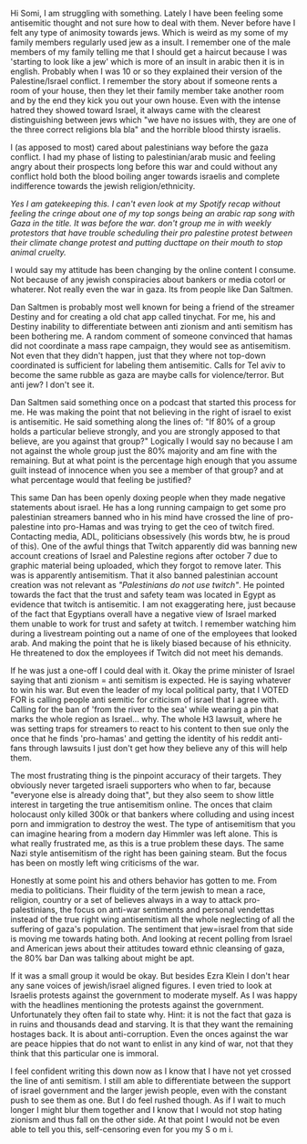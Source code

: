  Hi Somi, I am struggling with something. Lately I have been feeling some antisemitic thought and not sure how to deal with them. Never before have I felt any type of animosity towards jews. Which is weird as my some of my family members regularly used jew as a insult. I remember one of the male members of my family telling me that I should get a haircut because I was 'starting to look like a jew' which is more of an insult in arabic then it is in english. Probably when I was 10 or so they explained their version of the Palestine/Israel conflict. I remember the story about if someone rents a room of your house, then they let their family member take another room and by the end they kick you out your own house. Even with the intense hatred they showed toward Israel, it always came with the clearest distinguishing between jews which "we have no issues with, they are one of the three correct religions bla bla" and the horrible blood thirsty israelis.

I (as apposed to most) cared about palestinians way before the gaza conflict. I had my phase of listing to palestinian/arab music and feeling angry about their prospects long before this war and could without any conflict hold both the blood boiling anger towards israelis and complete indifference towards the jewish religion/ethnicity.

_Yes I am gatekeeping this. I can't even look at my Spotify recap without feeling the cringe about one of my top songs being an arabic rap song with Gaza in the title. It was before the war. don't group me in with weekly protestors that have trouble scheduling their pro palestine protest between their climate change protest and putting ducttape on their mouth to stop animal cruelty._

I would say my attitude has been changing by the online content I consume. Not because of any jewish conspiracies about bankers or media cotorl or whaterer. Not really even the war in gaza. Its from people like Dan Saltmen.

Dan Saltmen is probably most well known for being a friend of the streamer Destiny and for creating a old chat app called tinychat. For me, his and Destiny inability to differentiate between anti zionism and anti semitism has been bothering me. A random comment of someone convinced that hamas did not coordinate a mass rape campaign, they would see as antisemitism. Not even that they didn't happen, just that they where not top-down coordinated is sufficient for labeling them antisemitic. Calls for Tel aviv to become the same rubble as gaza are maybe calls for violence/terror. But anti jew? I don't see it.

Dan Saltmen said something once on a podcast that started this process for me. He was making the point that not believing in the right of israel to exist is antisemitic. He said something along the lines of: "If 80% of a group holds a particular believe strongly, and you are strongly apposed to that believe, are you against that group?" Logically I would say no because I am not against the whole group just the 80% majority and am fine with the remaining. But at what point is the percentage high enough that you assume guilt instead of innocence when you see a member of that group? and at what percentage would that feeling be justified? 

This same Dan has been openly doxing people when they made negative statements about israel. He has a long running campaign to get some pro palestinian streamers banned who in his mind have crossed the line of pro-palestine into pro-Hamas and was trying to get the ceo of twitch fired. Contacting media, ADL, politicians obsessively (his words btw, he is proud of this). One of the awful things that Twitch apparently did was banning new account creations of Israel and Palestine regions after october 7 due to graphic material being uploaded, which they forgot to remove later. This was is apparently antisemitism. That it also banned palestinian account creation was not relevant as _"Palestinians do not use twitch"_. He pointed towards the fact that the trust and safety team was located in Egypt as evidence that twitch is antisemitic. I am not exaggerating here, just because of the fact that Egyptians overall have a negative view of Israel marked them unable to work for trust and safety at twitch. I remember watching him during a livestream pointing out a name of one of the employees that looked arab. And making the point that he is likely biased because of his ethnicity. He threatened to dox the employees if Twitch did not meet his demands. 

If he was just a one-off I could deal with it. Okay the prime minister of Israel saying that anti zionism = anti semitism is expected. He is saying whatever to win his war. But even the leader of my local political party, that I VOTED FOR is calling people anti semitic for criticism of israel that I agree with. Calling for the ban of 'from the river to the sea' while wearing a pin that marks the whole region as Israel... why. The whole H3 lawsuit, where he was setting traps for streamers to react to his content to then sue only the once that he finds 'pro-hamas' and getting the identity of his reddit anti-fans through lawsuits I just don't get how they believe any of this will help them. 

The most frustrating thing is the pinpoint accuracy of their targets. They obviously never targeted israeli supporters who when to far, because "everyone else is already doing that", but they also seem to show little interest in targeting the true antisemitism online. The onces that claim holocaust only killed 300k or that bankers where colluding and using incest porn and immigration to destroy the west. The type of antisemitism that you can imagine hearing from a modern day Himmler was left alone.  This is what really frustrated me, as this is a true problem these days. The same Nazi style antisemitism of the right has been gaining steam. But the focus has been on mostly left wing criticisms of the war.

Honestly at some point his and others behavior has gotten to me. From media to politicians.  Their fluidity of the term jewish to mean a race, religion, country or a set of believes always in a way to attack pro-palestinians, the focus on anti-war sentiments and personal vendettas instead of the true right wing antisemitism all the whole neglecting of all the suffering of gaza's population. The sentiment that jew=israel from that side is moving me towards hating both. And looking at recent polling from Israel and American jews about their attitudes toward ethnic cleansing of gaza, the 80% bar Dan was talking about might be apt. 

If it was a small group it would be okay. But besides Ezra Klein I don't hear any sane voices of jewish/israel aligned figures. I even tried to look at Israelis protests against the government to moderate myself. As I was happy with the headlines mentioning the protests against the government. Unfortunately they often fail to state why. Hint: it is not the fact that gaza is in ruins and thousands dead and starving. It is that they want the remaining hostages back. It is about anti-corruption. Even the onces against the war are peace hippies that do not want to enlist in any kind of war, not that they think that this particular one is immoral. 

I feel confident writing this down now as I know that I have not yet crossed the line of anti semitism. I still am able to differentiate between the support of israel government and the larger jewish people, even with the constant push to see them as one. But I do feel rushed though. As if I wait to much longer I might blur them together and I know that I would not stop hating zionism and thus fall on the other side. At that point I would not be even able to tell you this, self-censoring even for you my S o m i. 

